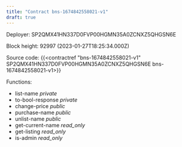```yaml
---
title: "Contract bns-1674842558021-v1"
draft: true
---
```

Deployer: SP2QMX41HN337D0FVP00HGMN35A0ZCNXZ5QHGSN6E


 



Block height: 92997 (2023-01-27T18:25:34.000Z)

Source code: {{<contractref "bns-1674842558021-v1" SP2QMX41HN337D0FVP00HGMN35A0ZCNXZ5QHGSN6E bns-1674842558021-v1>}}

Functions:

* list-name _private_
* to-bool-response _private_
* change-price _public_
* purchase-name _public_
* unlist-name _public_
* get-current-name _read_only_
* get-listing _read_only_
* is-admin _read_only_
